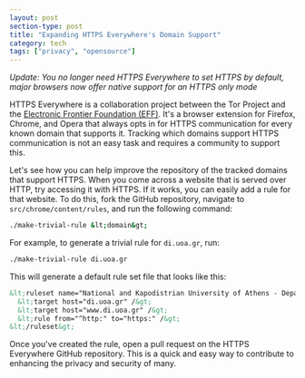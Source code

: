 ```yaml
---
layout: post
section-type: post
title: "Expanding HTTPS Everywhere's Domain Support"
category: tech
tags: ["privacy", "opensource"]
---
```


_Update: You no longer need HTTPS Everywhere to set HTTPS by default, major browsers now offer native support for an HTTPS only mode_

HTTPS Everywhere is a collaboration project between the Tor Project and the [Electronic Frontier Foundation (EFF)](https://www.eff.org/).
It's a browser extension for Firefox, Chrome, and Opera that always opts in for HTTPS communication for every known domain that supports it.
Tracking which domains support HTTPS communication is not an easy task and requires a community to support this.

Let's see how you can help improve the repository of the tracked domains that support HTTPS.
When you come across a website that is served over HTTP, try accessing it with HTTPS.
If it works, you can easily add a rule for that website.
To do this, fork the GitHub repository, navigate to `src/chrome/content/rules`, and run the following command:

```bash
./make-trivial-rule &lt;domain&gt;
```

For example, to generate a trivial rule for `di.uoa.gr`, run:

```bash
./make-trivial-rule di.uoa.gr
```

This will generate a default rule set file that looks like this:

```xml
&lt;ruleset name="National and Kapodistrian University of Athens - Department of Informatics and Telecommunications"&gt;
  &lt;target host="di.uoa.gr" /&gt;
  &lt;target host="www.di.uoa.gr" /&gt;
  &lt;rule from="^http:" to="https:" /&gt;
&lt;/ruleset&gt;
```

Once you've created the rule, open a pull request on the HTTPS Everywhere GitHub repository.
This is a quick and easy way to contribute to enhancing the privacy and security of many.
